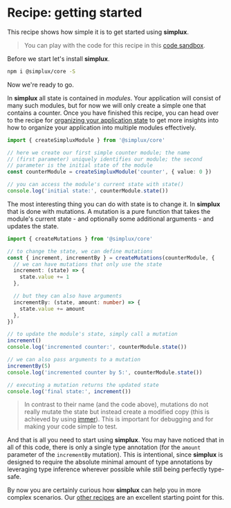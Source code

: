 # Recipe: getting started

This recipe shows how simple it is to get started using **simplux**.

> You can play with the code for this recipe in this [code sandbox](https://codesandbox.io/s/github/MrWolfZ/simplux/tree/master/recipes/basics/getting-started).

Before we start let's install **simplux**.

```sh
npm i @simplux/core -S
```

Now we're ready to go.

In **simplux** all state is contained in _modules_. Your application will consist of many such modules, but for now we will only create a simple one that contains a counter. Once you have finished this recipe, you can head over to the recipe for [organizing your application state](../../advanced/organizing-application-state#readme) to get more insights into how to organize your application into multiple modules effectively.

```ts
import { createSimpluxModule } from '@simplux/core'

// here we create our first simple counter module; the name
// (first parameter) uniquely identifies our module; the second
// parameter is the initial state of the module
const counterModule = createSimpluxModule('counter', { value: 0 })

// you can access the module's current state with state()
console.log('initial state:', counterModule.state())
```

The most interesting thing you can do with state is to change it. In **simplux** that is done with mutations. A mutation is a pure function that takes the module's current state - and optionally some additional arguments - and updates the state.

```ts
import { createMutations } from '@simplux/core'

// to change the state, we can define mutations
const { increment, incrementBy } = createMutations(counterModule, {
  // we can have mutations that only use the state
  increment: (state) => {
    state.value += 1
  },

  // but they can also have arguments
  incrementBy: (state, amount: number) => {
    state.value += amount
  },
})

// to update the module's state, simply call a mutation
increment()
console.log('incremented counter:', counterModule.state())

// we can also pass arguments to a mutation
incrementBy(5)
console.log('incremented counter by 5:', counterModule.state())

// executing a mutation returns the updated state
console.log('final state:', increment())
```

> In contrast to their name (and the code above), mutations do not really mutate the state but instead create a modified copy (this is achieved by using [immer](https://github.com/immerjs/immer)). This is important for debugging and for making your code simple to test.

And that is all you need to start using **simplux**. You may have noticed that in all of this code, there is only a single type annotation (for the `amount` parameter of the `incrementBy` mutation). This is intentional, since **simplux** is designed to require the absolute minimal amount of type annotations by leveraging type inference wherever possible while still being perfectly type-safe.

By now you are certainly curious how **simplux** can help you in more complex scenarios. Our [other recipes](../../../../..#recipes) are an excellent starting point for this.

